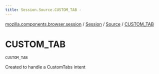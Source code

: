```yaml
---
title: Session.Source.CUSTOM_TAB - 
---
```


[mozilla.components.browser.session](../../index.html) / [Session](../index.html) / [Source](index.html) / [CUSTOM_TAB](./-c-u-s-t-o-m_-t-a-b.html)

# CUSTOM_TAB

`CUSTOM_TAB`

Created to handle a CustomTabs intent

